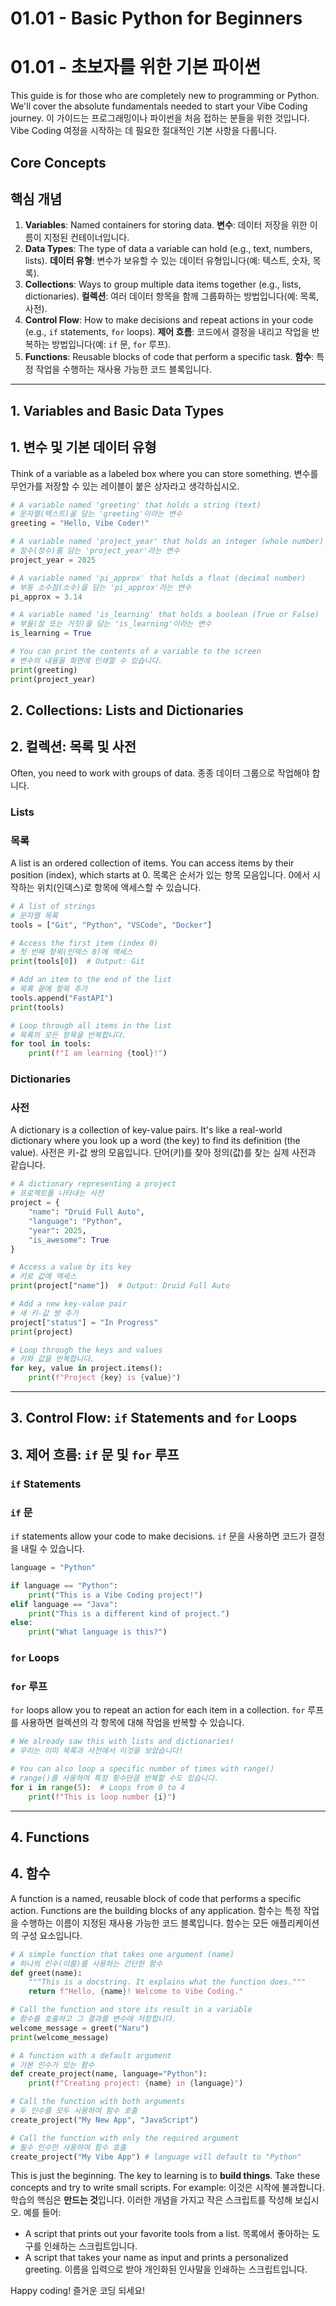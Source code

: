 # 01.01 - Basic Python for Beginners
# 01.01 - 초보자를 위한 기본 파이썬

This guide is for those who are completely new to programming or Python. We'll cover the absolute fundamentals needed to start your Vibe Coding journey.
이 가이드는 프로그래밍이나 파이썬을 처음 접하는 분들을 위한 것입니다. Vibe Coding 여정을 시작하는 데 필요한 절대적인 기본 사항을 다룹니다.

## Core Concepts
## 핵심 개념

1.  **Variables**: Named containers for storing data.
    **변수**: 데이터 저장을 위한 이름이 지정된 컨테이너입니다.
2.  **Data Types**: The type of data a variable can hold (e.g., text, numbers, lists).
    **데이터 유형**: 변수가 보유할 수 있는 데이터 유형입니다(예: 텍스트, 숫자, 목록).
3.  **Collections**: Ways to group multiple data items together (e.g., lists, dictionaries).
    **컬렉션**: 여러 데이터 항목을 함께 그룹화하는 방법입니다(예: 목록, 사전).
4.  **Control Flow**: How to make decisions and repeat actions in your code (e.g., `if` statements, `for` loops).
    **제어 흐름**: 코드에서 결정을 내리고 작업을 반복하는 방법입니다(예: `if` 문, `for` 루프).
5.  **Functions**: Reusable blocks of code that perform a specific task.
    **함수**: 특정 작업을 수행하는 재사용 가능한 코드 블록입니다.

---

## 1. Variables and Basic Data Types
## 1. 변수 및 기본 데이터 유형

Think of a variable as a labeled box where you can store something.
변수를 무언가를 저장할 수 있는 레이블이 붙은 상자라고 생각하십시오.

```python
# A variable named 'greeting' that holds a string (text)
# 문자열(텍스트)을 담는 'greeting'이라는 변수
greeting = "Hello, Vibe Coder!"

# A variable named 'project_year' that holds an integer (whole number)
# 정수(정수)를 담는 'project_year'라는 변수
project_year = 2025

# A variable named 'pi_approx' that holds a float (decimal number)
# 부동 소수점(소수)을 담는 'pi_approx'라는 변수
pi_approx = 3.14

# A variable named 'is_learning' that holds a boolean (True or False)
# 부울(참 또는 거짓)을 담는 'is_learning'이라는 변수
is_learning = True

# You can print the contents of a variable to the screen
# 변수의 내용을 화면에 인쇄할 수 있습니다.
print(greeting)
print(project_year)
```

## 2. Collections: Lists and Dictionaries
## 2. 컬렉션: 목록 및 사전

Often, you need to work with groups of data.
종종 데이터 그룹으로 작업해야 합니다.

### Lists
### 목록
A list is an ordered collection of items. You can access items by their position (index), which starts at 0.
목록은 순서가 있는 항목 모음입니다. 0에서 시작하는 위치(인덱스)로 항목에 액세스할 수 있습니다.

```python
# A list of strings
# 문자열 목록
tools = ["Git", "Python", "VSCode", "Docker"]

# Access the first item (index 0)
# 첫 번째 항목(인덱스 0)에 액세스
print(tools[0])  # Output: Git

# Add an item to the end of the list
# 목록 끝에 항목 추가
tools.append("FastAPI")
print(tools)

# Loop through all items in the list
# 목록의 모든 항목을 반복합니다.
for tool in tools:
    print(f"I am learning {tool}!")
```

### Dictionaries
### 사전
A dictionary is a collection of key-value pairs. It's like a real-world dictionary where you look up a word (the key) to find its definition (the value).
사전은 키-값 쌍의 모음입니다. 단어(키)를 찾아 정의(값)를 찾는 실제 사전과 같습니다.

```python
# A dictionary representing a project
# 프로젝트를 나타내는 사전
project = {
    "name": "Druid Full Auto",
    "language": "Python",
    "year": 2025,
    "is_awesome": True
}

# Access a value by its key
# 키로 값에 액세스
print(project["name"])  # Output: Druid Full Auto

# Add a new key-value pair
# 새 키-값 쌍 추가
project["status"] = "In Progress"
print(project)

# Loop through the keys and values
# 키와 값을 반복합니다.
for key, value in project.items():
    print(f"Project {key} is {value}")
```

---

## 3. Control Flow: `if` Statements and `for` Loops
## 3. 제어 흐름: `if` 문 및 `for` 루프

### `if` Statements
### `if` 문
`if` statements allow your code to make decisions.
`if` 문을 사용하면 코드가 결정을 내릴 수 있습니다.

```python
language = "Python"

if language == "Python":
    print("This is a Vibe Coding project!")
elif language == "Java":
    print("This is a different kind of project.")
else:
    print("What language is this?")
```

### `for` Loops
### `for` 루프
`for` loops allow you to repeat an action for each item in a collection.
`for` 루프를 사용하면 컬렉션의 각 항목에 대해 작업을 반복할 수 있습니다.

```python
# We already saw this with lists and dictionaries!
# 우리는 이미 목록과 사전에서 이것을 보았습니다!

# You can also loop a specific number of times with range()
# range()를 사용하여 특정 횟수만큼 반복할 수도 있습니다.
for i in range(5):  # Loops from 0 to 4
    print(f"This is loop number {i}")
```

---

## 4. Functions
## 4. 함수

A function is a named, reusable block of code that performs a specific action. Functions are the building blocks of any application.
함수는 특정 작업을 수행하는 이름이 지정된 재사용 가능한 코드 블록입니다. 함수는 모든 애플리케이션의 구성 요소입니다.

```python
# A simple function that takes one argument (name)
# 하나의 인수(이름)를 사용하는 간단한 함수
def greet(name):
    """This is a docstring. It explains what the function does."""
    return f"Hello, {name}! Welcome to Vibe Coding."

# Call the function and store its result in a variable
# 함수를 호출하고 그 결과를 변수에 저장합니다.
welcome_message = greet("Naru")
print(welcome_message)

# A function with a default argument
# 기본 인수가 있는 함수
def create_project(name, language="Python"):
    print(f"Creating project: {name} in {language}")

# Call the function with both arguments
# 두 인수를 모두 사용하여 함수 호출
create_project("My New App", "JavaScript")

# Call the function with only the required argument
# 필수 인수만 사용하여 함수 호출
create_project("My Vibe App") # language will default to "Python"
```

This is just the beginning. The key to learning is to **build things**. Take these concepts and try to write small scripts. For example:
이것은 시작에 불과합니다. 학습의 핵심은 **만드는 것**입니다. 이러한 개념을 가지고 작은 스크립트를 작성해 보십시오. 예를 들어:
-   A script that prints out your favorite tools from a list.
    목록에서 좋아하는 도구를 인쇄하는 스크립트입니다.
-   A script that takes your name as input and prints a personalized greeting.
    이름을 입력으로 받아 개인화된 인사말을 인쇄하는 스크립트입니다.

Happy coding!
즐거운 코딩 되세요!